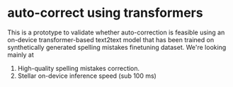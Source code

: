 # auto-correct using transformers
This is a prototype to validate whether auto-correction is feasible using an on-device transformer-based text2text model that has been trained on synthetically generated spelling mistakes finetuning dataset. We're looking mainly at 

1. High-quality spelling mistakes correction.
2. Stellar on-device inference speed (sub 100 ms)